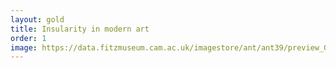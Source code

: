 ```yaml
---
layout: gold
title: Insularity in modern art
order: 1
image: https://data.fitzmuseum.cam.ac.uk/imagestore/ant/ant39/preview_GR_19_1917_20_281_29.jpg
---
```

